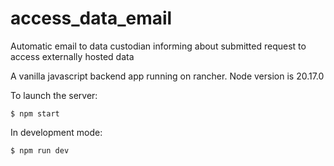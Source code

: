 # access_data_email

Automatic email to data custodian informing about submitted request to access externally hosted data

A vanilla javascript backend app running on rancher. Node version is 20.17.0

To launch the server:

```
$ npm start
```

In development mode:

```
$ npm run dev
```
